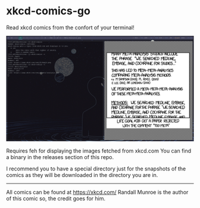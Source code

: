 # xkcd-comics-go
Read xkcd comics from the confort of your terminal!

![Previsualization](/images/preview.png)

Requires feh for displaying the images fetched from xkcd.com
You can find a binary in the releases section of this repo.

I recommend you to have a special directory just for the snapshots of the comics as they will be downloaded in the directory you are in.

---
All comics can be found at https://xkcd.com/ Randall Munroe is the author of this comic so, the credit goes for him.
